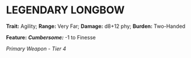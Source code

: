 ﻿# LEGENDARY LONGBOW

**Trait:** Agility; **Range:** Very Far; **Damage:** d8+12 phy; **Burden:** Two-Handed

**Feature:** ***Cumbersome:*** -1 to Finesse

*Primary Weapon - Tier 4*
